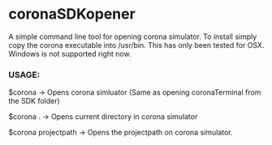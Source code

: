 coronaSDKopener
===============

A simple command line tool for opening corona simulator. To install simply copy
the corona executable into /usr/bin. This has only been tested for OSX. Windows is not supported right now.

### USAGE:
$corona     -> Opens corona simluator (Same as opening coronaTerminal from the
				SDK folder)

$corona .	-> Opens current directory in corona simulator

$corona projectpath		-> Opens the projectpath on corona simulator.


